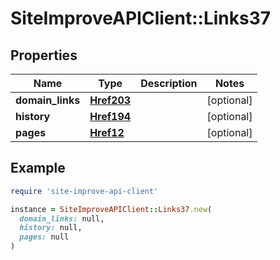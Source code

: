 # SiteImproveAPIClient::Links37

## Properties

| Name | Type | Description | Notes |
| ---- | ---- | ----------- | ----- |
| **domain_links** | [**Href203**](Href203.md) |  | [optional] |
| **history** | [**Href194**](Href194.md) |  | [optional] |
| **pages** | [**Href12**](Href12.md) |  | [optional] |

## Example

```ruby
require 'site-improve-api-client'

instance = SiteImproveAPIClient::Links37.new(
  domain_links: null,
  history: null,
  pages: null
)
```

